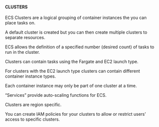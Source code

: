 #### CLUSTERS

ECS Clusters are a logical grouping of container instances the you can place
tasks on.

A default cluster is created but you can then create multiple clusters to
separate resources.

ECS allows the definition of a specified number (desired count) of tasks to run
in the cluster.

Clusters can contain tasks using the Fargate and EC2 launch type.

For clusters with the EC2 launch type clusters can contain different container
instance types.

Each container instance may only be part of one cluster at a time.

“Services” provide auto-scaling functions for ECS.

Clusters are region specific.

You can create IAM policies for your clusters to allow or restrict users’ access
to specific clusters.

